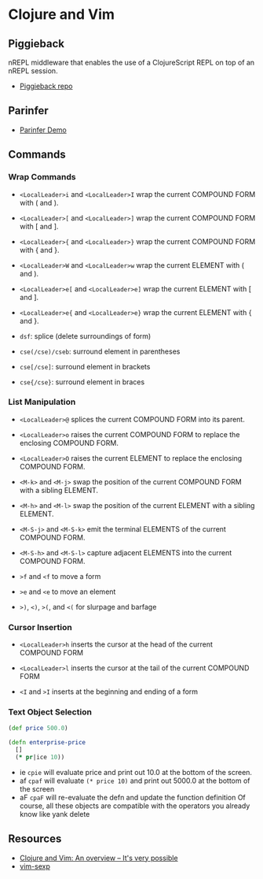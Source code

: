 # Clojure and Vim

## Piggieback

nREPL middleware that enables the use of a ClojureScript REPL on top of an nREPL session.

* [Piggieback repo](https://github.com/nrepl/piggieback)

## Parinfer

* [Parinfer Demo](https://shaunlebron.github.io/parinfer/)

## Commands

### Wrap Commands

* `<LocalLeader>i` and `<LocalLeader>I` wrap the current COMPOUND FORM with ( and ).
* `<LocalLeader>[` and `<LocalLeader>]` wrap the current COMPOUND FORM with [ and ].
* `<LocalLeader>{` and `<LocalLeader>}` wrap the current COMPOUND FORM with { and }.
* `<LocalLeader>W` and `<LocalLeader>w` wrap the current ELEMENT with ( and ).
* `<LocalLeader>e[` and `<LocalLeader>e]` wrap the current ELEMENT with [ and ].
* `<LocalLeader>e{` and `<LocalLeader>e}` wrap the current ELEMENT with { and }.

* `dsf`: splice (delete surroundings of form)
* `cse(/cse)/cseb`: surround element in parentheses
* `cse[/cse]`: surround element in brackets
* `cse{/cse}`: surround element in braces

### List Manipulation

* `<LocalLeader>@` splices the current COMPOUND FORM into its parent.
* `<LocalLeader>o` raises the current COMPOUND FORM to replace the enclosing COMPOUND FORM.
* `<LocalLeader>O` raises the current ELEMENT to replace the enclosing COMPOUND FORM.
* `<M-k>` and `<M-j>` swap the position of the current COMPOUND FORM with a sibling ELEMENT.
* `<M-h>` and `<M-l>` swap the position of the current ELEMENT with a sibling ELEMENT.
* `<M-S-j>` and `<M-S-k>` emit the terminal ELEMENTS of the current COMPOUND FORM.
* `<M-S-h>` and `<M-S-l>` capture adjacent ELEMENTS into the current COMPOUND FORM.

* `>f` and `<f` to move a form
* `>e` and `<e` to move an element
* `>)`, `<)`, `>(`, and `<(` for slurpage and barfage

### Cursor Insertion

* `<LocalLeader>h` inserts the cursor at the head of the current COMPOUND FORM
* `<LocalLeader>l` inserts the cursor at the tail of the current COMPOUND FORM

* `<I` and `>I` inserts at the beginning and ending of a form

### Text Object Selection

```clojure
(def price 500.0)

(defn enterprise-price
  []
  (* pr|ice 10))
```

* ie `cpie` will evaluate price and print out 10.0 at the bottom of the screen.
* af `cpaf` will evaluate `(* price 10)` and print out 5000.0 at the bottom of the screen
* aF `cpaF` will re-evaluate the defn and update the function definition
Of course, all these objects are compatible with the operators you already know like yank delete

## Resources

* [Clojure and Vim: An overview – It's very possible](https://juxt.pro/blog/posts/vim-1.html)
* [vim-sexp](https://github.com/guns/vim-sexp)
